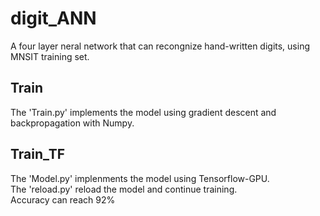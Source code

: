 # digit_ANN
A four layer neral network that can recongnize hand-written digits, using MNSIT training set.
## Train
The 'Train.py' implements the model using gradient descent and backpropagation with Numpy.
## Train_TF
The 'Model.py' implenments the model using Tensorflow-GPU.   
The 'reload.py' reload the model and continue training.  
Accuracy can reach 92% 

